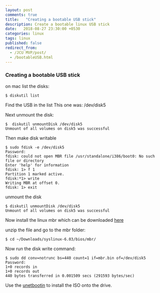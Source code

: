 ```yaml
---
layout: post
comments: true
title:   "Creating a bootable USB stick"
description: Create a bootable linux USB stick
date:   2018-08-27 23:30:00 +0530
categories: linux
tags: linux
published: false
redirect_from:
  - /JCU MVP/post/
  - /bootableUSB.html
---
```

### Creating a bootable USB stick

on mac list the disks:
```
$ diskutil list
```
Find the USB in the list
This one was: /dev/disk5

Next unmount the disk:
```
$  diskutil unmountDisk /dev/disk5
Unmount of all volumes on disk5 was successful
```
Then make disk writable

```
$ sudo fdisk -e /dev/disk5
Password:
fdisk: could not open MBR file /usr/standalone/i386/boot0: No such file or directory
Enter 'help' for information
fdisk: 1> f 1
Partition 1 marked active.
fdisk:*1> write
Writing MBR at offset 0.
fdisk: 1> exit
```
unmount the disk
```
$ diskutil unmountDisk /dev/disk5
Unmount of all volumes on disk5 was successful
```
Now install the linux mbr which can be downloaded [here](http://bit.ly/syslinux)

unzip the file and go to the mbr folder:
```
$ cd ~/Downloads/syslinux-6.03/bios/mbr/
```
Now run the disk write command:
```
$ sudo dd conv=notrunc bs=440 count=1 if=mbr.bin of=/dev/disk5
Password:
1+0 records in
1+0 records out
440 bytes transferred in 0.001509 secs (291593 bytes/sec)
```
Use the [unetbootin](https://unetbootin.github.io/) to install the ISO onto the drive.

